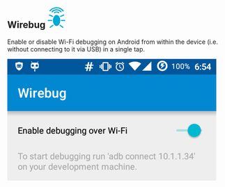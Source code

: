Wirebug ![Logo](icon.png)
-------------------------

Enable or disable Wi-Fi debugging on Android from within the device (i.e.
without connecting to it via USB) in a single tap.

![Screenshot](screenshot.png)
